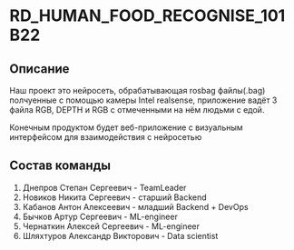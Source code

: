# RD_HUMAN_FOOD_RECOGNISE_101B22


## Описание

Наш проект это нейросеть, обрабатывающая rosbag файлы(.bag) полчуенные с помощью камеры Intel realsense, приложение вадёт 3 файла RGB, DEPTH и RGB с отмеченными на нём людьми с едой.

Конечным продуктом будет веб-приложение с визуальным интерфейсом для взаимодействия с нейросетью

## Состав команды

1. Днепров Степан Сергеевич - TeamLeader
2. Новиков Никита Сергеевич - старший Backend
3. Кабанов Антон Алексеевич - младший Backend + DevOps
4. Бычков Артур Сергеевич - ML-engineer
5. Чернаткин Алексей Сергеевич - ML-engineer
6. Шляхтуров Александр Викторович - Data scientist
